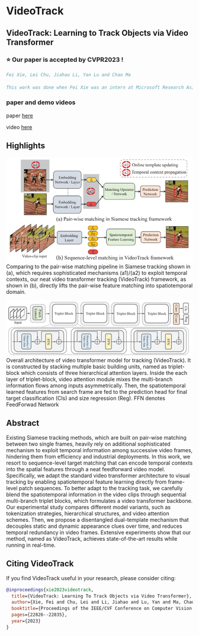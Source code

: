 # VideoTrack

## VideoTrack: Learning to Track Objects via Video Transformer

### :star: Our paper is accepted by CVPR2023 !

```bibtex
Fei Xie, Lei Chu, Jiahao Li, Yan Lu and Chao Ma 

This work was done when Fei Xie was an intern at Microsoft Research Asia
```
### paper and demo videos 
paper [here]([https://arxiv.org/abs/2203.01666](https://openaccess.thecvf.com/content/CVPR2023/papers/Xie_VideoTrack_Learning_To_Track_Objects_via_Video_Transformer_CVPR_2023_paper.pdf)) 

video [here]([https://arxiv.org/abs/2203.01666](https://www.youtube.com/watch?v=v-SvFZ0FrF8&t=12s)) 


## Highlights

![compare](figs/compare.png)
Comparing to the pair-wise matching pipeline in
Siamese tracking shown in (a), which requires sophisticated mechanisms (a1)/(a2) to exploit temporal contexts, our neat video transformer tracking (VideoTrack) framework, as shown in (b), directly
lifts the pair-wise feature matching into spatiotemporal domain.

![arch](figs/arch.png)
Overall architecture of video transformer model for tracking (VideoTrack). It is constructed by stacking multiple basic building units, named as triplet-block which consists of three hierarchical attention layers. Inside the each layer of triplet-block, video attention module mixes the multi-branch information flows among inputs asymmetrically. Then, the spatiotemporal learned features from search frame are fed to the prediction head for final target classification (Cls) and size regression (Reg). FFN denotes FeedForwad Network


## Abstract
Existing Siamese tracking methods, which are built on pair-wise matching between two single frames, heavily rely on additional sophisticated mechanism to exploit temporal information among successive video frames, hindering them from efficiency and industrial deployments. In this work, we resort to sequence-level target matching that can
encode temporal contexts into the spatial features through a neat feedforward video model. Specifically, we adapt the standard video transformer architecture to visual tracking by enabling spatiotemporal feature learning directly from frame-level patch sequences. To better adapt to the tracking task, we carefully blend the spatiotemporal information in the video clips through sequential multi-branch triplet blocks, which formulates a video transformer backbone. Our experimental study compares different model variants, such as tokenization strategies, hierarchical structures, and video attention schemes. Then, we propose a disentangled dual-template mechanism that decouples static and dynamic appearance clues over time, and reduces temporal redundancy in video frames. Extensive experiments show that our method, named as VideoTrack, achieves state-of-the-art results while running in real-time.



## Citing VideoTrack
If you find VideoTrack useful in your research, please consider citing:
```bibtex
@inproceedings{xie2023videotrack,
  title={VideoTrack: Learning To Track Objects via Video Transformer},
  author={Xie, Fei and Chu, Lei and Li, Jiahao and Lu, Yan and Ma, Chao},
  booktitle={Proceedings of the IEEE/CVF Conference on Computer Vision and Pattern Recognition},
  pages={22826--22835},
  year={2023}
}

```

